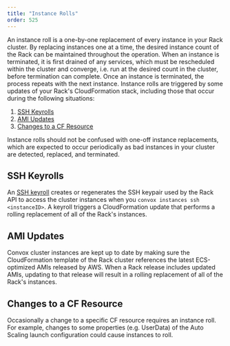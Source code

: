 ```yaml
---
title: "Instance Rolls"
order: 525
---
```


An instance roll is a one-by-one replacement of every instance in your Rack cluster. By replacing instances one at a time, the desired instance count of the Rack can be maintained throughout the operation. When an instance is terminated, it is first drained of any services, which must be rescheduled within the cluster and converge, i.e. run at the desired count in the cluster, before termination can complete. Once an instance is terminated, the process repeats with the next instance. Instance rolls are triggered by some updates of your Rack's CloudFormation stack, including those that occur during the following situations:

1. [SSH Keyrolls](#ssh-keyrolls)
1. [AMI Updates](#ami-updates)
1. [Changes to a CF Resource](#changes-to-a-cf-resource)

Instance rolls should not be confused with one-off instance replacements, which are expected to occur periodically as bad instances in your cluster are detected, replaced, and terminated.

## SSH Keyrolls

An [SSH keyroll](/docs/ssh-keyroll) creates or regenerates the SSH keypair used by the Rack API to access the cluster instances when you `convox instances ssh <instanceID>`. A keyroll triggers a CloudFormation update that performs a rolling replacement of all of the Rack's instances.

## AMI Updates

Convox cluster instances are kept up to date by making sure the CloudFormation template of the Rack cluster references the latest ECS-optimized AMIs released by AWS. When a Rack release includes updated AMIs, updating to that release will result in a rolling replacement of all of the Rack's instances.

## Changes to a CF Resource

Occasionally a change to a specific CF resource requires an instance roll. For example, changes to some properties (e.g. UserData) of the Auto Scaling launch configuration could cause instances to roll.

